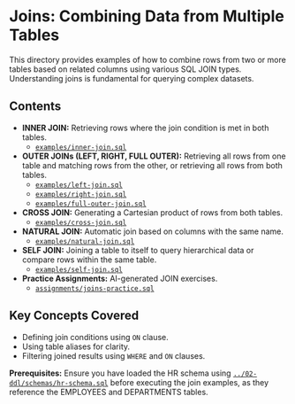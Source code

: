 # Joins: Combining Data from Multiple Tables

This directory provides examples of how to combine rows from two or more tables based on related columns using various SQL JOIN types. Understanding joins is fundamental for querying complex datasets.

## Contents

- **INNER JOIN:** Retrieving rows where the join condition is met in both tables.
  - [`examples/inner-join.sql`](examples/inner-join.sql)
- **OUTER JOINs (LEFT, RIGHT, FULL OUTER):** Retrieving all rows from one table and matching rows from the other, or retrieving all rows from both tables.
  - [`examples/left-join.sql`](examples/left-join.sql)
  - [`examples/right-join.sql`](examples/right-join.sql)
  - [`examples/full-outer-join.sql`](examples/full-outer-join.sql)
- **CROSS JOIN:** Generating a Cartesian product of rows from both tables.
  - [`examples/cross-join.sql`](examples/cross-join.sql)
- **NATURAL JOIN:** Automatic join based on columns with the same name.
  - [`examples/natural-join.sql`](examples/natural-join.sql)
- **SELF JOIN:** Joining a table to itself to query hierarchical data or compare rows within the same table.
  - [`examples/self-join.sql`](examples/self-join.sql)
- **Practice Assignments:** AI-generated JOIN exercises.
  - [`assignments/joins-practice.sql`](assignments/joins-practice.sql)

## Key Concepts Covered

- Defining join conditions using `ON` clause.
- Using table aliases for clarity.
- Filtering joined results using `WHERE` and `ON` clauses.

**Prerequisites:** Ensure you have loaded the HR schema using [`../02-ddl/schemas/hr-schema.sql`](../02-ddl/schemas/hr-schema.sql) before executing the join examples, as they reference the EMPLOYEES and DEPARTMENTS tables.
